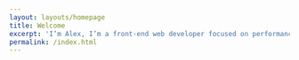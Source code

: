 ```yaml
---
layout: layouts/homepage
title: Welcome
excerpt: 'I’m Alex, I’m a front-end web developer focused on performance and accessibility. Currently making [web development screencasts](https://www.youtube.com/channel/UC2jJoQlzvLPvnYfowAEVaOg), and building a trio of sites for a well known bowling brand.'
permalink: /index.html
---
```

